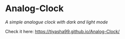 # Analog-Clock


*A simple analogue clock with dark and light mode*

Check it here:
https://tiyasha99.github.io/Analog-Clock/
